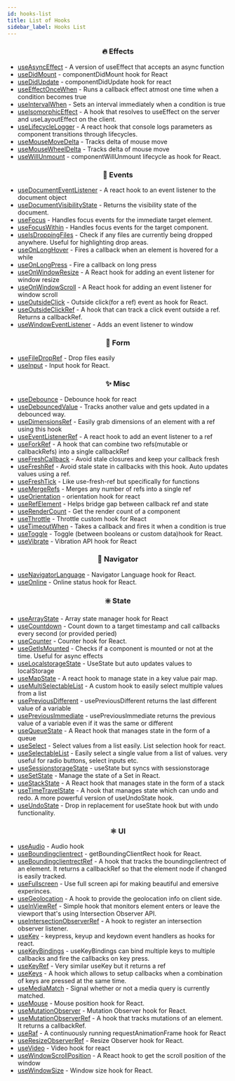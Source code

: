 ```yaml
---
id: hooks-list
title: List of Hooks
sidebar_label: Hooks List
---
```


<!--hookslist start-->

**<h3 align="center">🔥 Effects</h3>**

*   [useAsyncEffect](https://rooks.vercel.app/docs/useAsyncEffect) - A version of useEffect that accepts an async function
*   [useDidMount](https://rooks.vercel.app/docs/useDidMount) - componentDidMount hook for React
*   [useDidUpdate](https://rooks.vercel.app/docs/useDidUpdate) - componentDidUpdate hook for react
*   [useEffectOnceWhen](https://rooks.vercel.app/docs/useEffectOnceWhen) - Runs a callback effect atmost one time when a condition becomes true
*   [useIntervalWhen](https://rooks.vercel.app/docs/useIntervalWhen) - Sets an interval immediately when a condition is true
*   [useIsomorphicEffect](https://rooks.vercel.app/docs/useIsomorphicEffect) - A hook that resolves to useEffect on the server and useLayoutEffect on the client.
*   [useLifecycleLogger](https://rooks.vercel.app/docs/useLifecycleLogger) - A react hook that console logs parameters as component transitions through lifecycles.
*   [useMouseMoveDelta](https://rooks.vercel.app/docs/useMouseMoveDelta) - Tracks delta of mouse move
*   [useMouseWheelDelta](https://rooks.vercel.app/docs/useMouseWheelDelta) - Tracks delta of mouse move
*   [useWillUnmount](https://rooks.vercel.app/docs/useWillUnmount) - componentWillUnmount lifecycle as hook for React.

**<h3 align="center">🚀 Events</h3>**

*   [useDocumentEventListener](https://rooks.vercel.app/docs/useDocumentEventListener) - A react hook to an event listener to the document object
*   [useDocumentVisibilityState](https://rooks.vercel.app/docs/useDocumentVisibilityState) - Returns the visibility state of the document.
*   [useFocus](https://rooks.vercel.app/docs/useFocus) - Handles focus events for the immediate target element.
*   [useFocusWithin](https://rooks.vercel.app/docs/useFocusWithin) - Handles focus events for the target component.
*   [useIsDroppingFiles](https://rooks.vercel.app/docs/useIsDroppingFiles) - Check if any files are currently being dropped anywhere. Useful for highlighting drop areas.
*   [useOnLongHover](https://rooks.vercel.app/docs/useOnLongHover) - Fires a callback when an element is hovered for a while
*   [useOnLongPress](https://rooks.vercel.app/docs/useOnLongPress) - Fire a callback on long press
*   [useOnWindowResize](https://rooks.vercel.app/docs/useOnWindowResize) - A React hook for adding an event listener for window resize
*   [useOnWindowScroll](https://rooks.vercel.app/docs/useOnWindowScroll) - A React hook for adding an event listener for window scroll
*   [useOutsideClick](https://rooks.vercel.app/docs/useOutsideClick) - Outside click(for a ref) event as hook for React.
*   [useOutsideClickRef](https://rooks.vercel.app/docs/useOutsideClickRef) - A hook that can track a click event outside a ref. Returns a callbackRef.
*   [useWindowEventListener](https://rooks.vercel.app/docs/useWindowEventListener) - Adds an event listener to window

**<h3 align="center">📝 Form</h3>**

*   [useFileDropRef](https://rooks.vercel.app/docs/useFileDropRef) - Drop files easily
*   [useInput](https://rooks.vercel.app/docs/useInput) - Input hook for React.

**<h3 align="center">✨ Misc</h3>**

*   [useDebounce](https://rooks.vercel.app/docs/useDebounce) - Debounce hook for react
*   [useDebouncedValue](https://rooks.vercel.app/docs/useDebouncedValue) - Tracks another value and gets updated in a debounced way.
*   [useDimensionsRef](https://rooks.vercel.app/docs/useDimensionsRef) - Easily grab dimensions of an element with a ref using this hook
*   [useEventListenerRef](https://rooks.vercel.app/docs/useEventListenerRef) - A react hook to add an event listener to a ref
*   [useForkRef](https://rooks.vercel.app/docs/useForkRef) - A hook that can combine two refs(mutable or callbackRefs) into a single callbackRef
*   [useFreshCallback](https://rooks.vercel.app/docs/useFreshCallback) - Avoid stale closures and keep your callback fresh
*   [useFreshRef](https://rooks.vercel.app/docs/useFreshRef) - Avoid stale state in callbacks with this hook. Auto updates values using a ref.
*   [useFreshTick](https://rooks.vercel.app/docs/useFreshTick) - Like use-fresh-ref but specifically for functions
*   [useMergeRefs](https://rooks.vercel.app/docs/useMergeRefs) - Merges any number of refs into a single ref
*   [useOrientation](https://rooks.vercel.app/docs/useOrientation) - orientation hook for react
*   [useRefElement](https://rooks.vercel.app/docs/useRefElement) - Helps bridge gap between callback ref and state
*   [useRenderCount](https://rooks.vercel.app/docs/useRenderCount) - Get the render count of a component
*   [useThrottle](https://rooks.vercel.app/docs/useThrottle) - Throttle custom hook for React
*   [useTimeoutWhen](https://rooks.vercel.app/docs/useTimeoutWhen) - Takes a callback and fires it when a condition is true
*   [useToggle](https://rooks.vercel.app/docs/useToggle) - Toggle (between booleans or custom data)hook for React.
*   [useVibrate](https://rooks.vercel.app/docs/useVibrate) - Vibration API hook for React

**<h3 align="center">🚃 Navigator</h3>**

*   [useNavigatorLanguage](https://rooks.vercel.app/docs/useNavigatorLanguage) - Navigator Language hook for React.
*   [useOnline](https://rooks.vercel.app/docs/useOnline) - Online status hook for React.

**<h3 align="center">❇️ State</h3>**

*   [useArrayState](https://rooks.vercel.app/docs/useArrayState) - Array state manager hook for React
*   [useCountdown](https://rooks.vercel.app/docs/useCountdown) - Count down to a target timestamp and call callbacks every second (or provided peried)
*   [useCounter](https://rooks.vercel.app/docs/useCounter) - Counter hook for React.
*   [useGetIsMounted](https://rooks.vercel.app/docs/useGetIsMounted) - Checks if a component is mounted or not at the time. Useful for async effects
*   [useLocalstorageState](https://rooks.vercel.app/docs/useLocalstorageState) - UseState but auto updates values to localStorage
*   [useMapState](https://rooks.vercel.app/docs/useMapState) - A react hook to manage state in a key value pair map.
*   [useMultiSelectableList](https://rooks.vercel.app/docs/useMultiSelectableList) - A custom hook to easily select multiple values from a list
*   [usePreviousDifferent](https://rooks.vercel.app/docs/usePreviousDifferent) - usePreviousDifferent returns the last different value of a variable
*   [usePreviousImmediate](https://rooks.vercel.app/docs/usePreviousImmediate) - usePreviousImmediate returns the previous value of a variable even if it was the same or different
*   [useQueueState](https://rooks.vercel.app/docs/useQueueState) - A React hook that manages state in the form of a queue
*   [useSelect](https://rooks.vercel.app/docs/useSelect) - Select values from a list easily. List selection hook for react.
*   [useSelectableList](https://rooks.vercel.app/docs/useSelectableList) - Easily select a single value from a list of values. very useful for radio buttons, select inputs  etc.
*   [useSessionstorageState](https://rooks.vercel.app/docs/useSessionstorageState) - useState but syncs with sessionstorage
*   [useSetState](https://rooks.vercel.app/docs/useSetState) - Manage the state of a Set in React.
*   [useStackState](https://rooks.vercel.app/docs/useStackState) - A React hook that manages state in the form of a stack
*   [useTimeTravelState](https://rooks.vercel.app/docs/useTimeTravelState) - A hook that manages state which can undo and redo. A more powerful version of useUndoState hook.
*   [useUndoState](https://rooks.vercel.app/docs/useUndoState) - Drop in replacement for useState hook but with undo functionality.

**<h3 align="center">⚛️ UI</h3>**

*   [useAudio](https://rooks.vercel.app/docs/useAudio) - Audio hook
*   [useBoundingclientrect](https://rooks.vercel.app/docs/useBoundingclientrect) - getBoundingClientRect hook for React.
*   [useBoundingclientrectRef](https://rooks.vercel.app/docs/useBoundingclientrectRef) - A hook that tracks the boundingclientrect of an element. It returns a callbackRef so that the element node if changed is easily tracked.
*   [useFullscreen](https://rooks.vercel.app/docs/useFullscreen) - Use full screen api for making beautiful and emersive experinces.
*   [useGeolocation](https://rooks.vercel.app/docs/useGeolocation) - A hook to provide the geolocation info on client side.
*   [useInViewRef](https://rooks.vercel.app/docs/useInViewRef) - Simple hook that monitors element enters or leave the viewport that's using Intersection Observer API.
*   [useIntersectionObserverRef](https://rooks.vercel.app/docs/useIntersectionObserverRef) - A hook to register an intersection observer listener.
*   [useKey](https://rooks.vercel.app/docs/useKey) - keypress, keyup and keydown event handlers as hooks for react.
*   [useKeyBindings](https://rooks.vercel.app/docs/useKeyBindings) - useKeyBindings can bind multiple keys to multiple callbacks and fire the callbacks on key press.
*   [useKeyRef](https://rooks.vercel.app/docs/useKeyRef) - Very similar useKey but it returns a ref
*   [useKeys](https://rooks.vercel.app/docs/useKeys) - A hook which allows to setup callbacks when a combination of keys are pressed at the same time.
*   [useMediaMatch](https://rooks.vercel.app/docs/useMediaMatch) - Signal whether or not a media query is currently matched.
*   [useMouse](https://rooks.vercel.app/docs/useMouse) - Mouse position hook for React.
*   [useMutationObserver](https://rooks.vercel.app/docs/useMutationObserver) - Mutation Observer hook for React.
*   [useMutationObserverRef](https://rooks.vercel.app/docs/useMutationObserverRef) - A hook that tracks mutations of an element. It returns a callbackRef.
*   [useRaf](https://rooks.vercel.app/docs/useRaf) - A continuously running requestAnimationFrame hook for React
*   [useResizeObserverRef](https://rooks.vercel.app/docs/useResizeObserverRef) - Resize Observer hook for React.
*   [useVideo](https://rooks.vercel.app/docs/useVideo) - Video hook for react
*   [useWindowScrollPosition](https://rooks.vercel.app/docs/useWindowScrollPosition) - A React hook to get the scroll position of the window
*   [useWindowSize](https://rooks.vercel.app/docs/useWindowSize) - Window size hook for React.

<!--hookslist end-->

